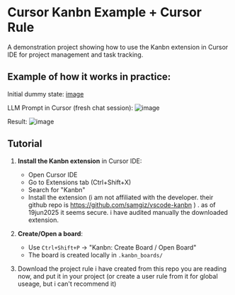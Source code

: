# Cursor Kanbn Example + Cursor Rule

A demonstration project showing how to use the Kanbn extension in Cursor IDE for project management and task tracking.

## Example of how it works in practice:

Initial dummy state:
[image](https://github.com/user-attachments/assets/cfb52b4b-79aa-4698-95aa-4a13409e0a8a)

LLM Prompt in Cursor (fresh chat session):
![image](https://github.com/user-attachments/assets/17b650b6-ba36-4f2d-a12b-553a4eafc17d)

Result:
![image](https://github.com/user-attachments/assets/b184e042-b442-44bc-af38-e64e42f017ff)

## Tutorial


1. **Install the Kanbn extension** in Cursor IDE:
   - Open Cursor IDE
   - Go to Extensions tab (Ctrl+Shift+X)
   - Search for "Kanbn"
   - Install the extension (i am not affiliated with the developer. their github repo is https://github.com/samgiz/vscode-kanbn ) . as of 19jun2025 it seems secure. i have audited manually the downloaded extension.

2. **Create/Open a board**:
   - Use `Ctrl+Shift+P` → "Kanbn: Create Board / Open Board"
   - The board is created locally in `.kanbn_boards/`

3. Download the project rule i have created from this repo you are reading now, and put it in your project (or create a user rule from it for global useage, but i can't recommend it)

